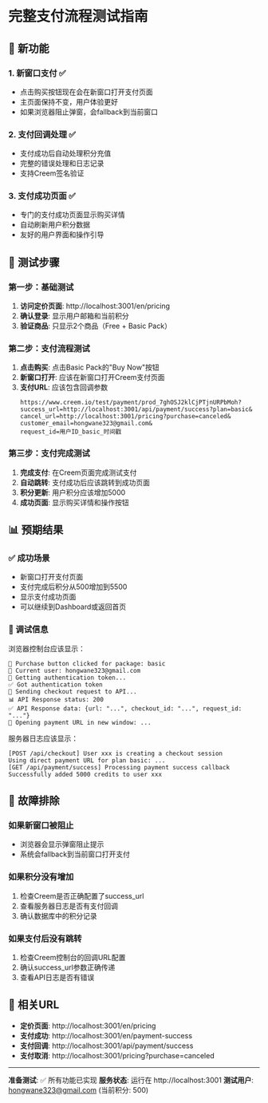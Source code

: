 # 完整支付流程测试指南

## 🎯 新功能

### 1. 新窗口支付 ✅
- 点击购买按钮现在会在新窗口打开支付页面
- 主页面保持不变，用户体验更好
- 如果浏览器阻止弹窗，会fallback到当前窗口

### 2. 支付回调处理 ✅
- 支付成功后自动处理积分充值
- 完整的错误处理和日志记录
- 支持Creem签名验证

### 3. 支付成功页面 ✅
- 专门的支付成功页面显示购买详情
- 自动刷新用户积分数据
- 友好的用户界面和操作引导

## 🧪 测试步骤

### 第一步：基础测试
1. **访问定价页面**: http://localhost:3001/en/pricing
2. **确认登录**: 显示用户邮箱和当前积分
3. **验证商品**: 只显示2个商品（Free + Basic Pack）

### 第二步：支付流程测试
1. **点击购买**: 点击Basic Pack的"Buy Now"按钮
2. **新窗口打开**: 应该在新窗口打开Creem支付页面
3. **支付URL**: 应该包含回调参数
   ```
   https://www.creem.io/test/payment/prod_7ghOSJ2klCjPTjnURPbMoh?
   success_url=http://localhost:3001/api/payment/success?plan=basic&
   cancel_url=http://localhost:3001/pricing?purchase=canceled&
   customer_email=hongwane323@gmail.com&
   request_id=用户ID_basic_时间戳
   ```

### 第三步：支付完成测试
1. **完成支付**: 在Creem页面完成测试支付
2. **自动跳转**: 支付成功后应该跳转到成功页面
3. **积分更新**: 用户积分应该增加5000
4. **成功页面**: 显示购买详情和操作按钮

## 📊 预期结果

### ✅ 成功场景
- 新窗口打开支付页面
- 支付完成后积分从500增加到5500
- 显示支付成功页面
- 可以继续到Dashboard或返回首页

### 🔧 调试信息
浏览器控制台应该显示：
```
🛒 Purchase button clicked for package: basic
👤 Current user: hongwane323@gmail.com
🔑 Getting authentication token...
✅ Got authentication token
📡 Sending checkout request to API...
📊 API Response status: 200
✅ API Response data: {url: "...", checkout_id: "...", request_id: "..."}
🔗 Opening payment URL in new window: ...
```

服务器日志应该显示：
```
[POST /api/checkout] User xxx is creating a checkout session
Using direct payment URL for plan basic: ...
[GET /api/payment/success] Processing payment success callback
Successfully added 5000 credits to user xxx
```

## 🚨 故障排除

### 如果新窗口被阻止
- 浏览器会显示弹窗阻止提示
- 系统会fallback到当前窗口打开支付

### 如果积分没有增加
1. 检查Creem是否正确配置了success_url
2. 查看服务器日志是否有支付回调
3. 确认数据库中的积分记录

### 如果支付后没有跳转
1. 检查Creem控制台的回调URL配置
2. 确认success_url参数正确传递
3. 查看API日志是否有错误

## 🔗 相关URL

- **定价页面**: http://localhost:3001/en/pricing
- **支付成功**: http://localhost:3001/en/payment-success
- **支付回调**: http://localhost:3001/api/payment/success
- **支付取消**: http://localhost:3001/pricing?purchase=canceled

---

**准备测试**: ✅ 所有功能已实现
**服务状态**: 运行在 http://localhost:3001
**测试用户**: hongwane323@gmail.com (当前积分: 500)
